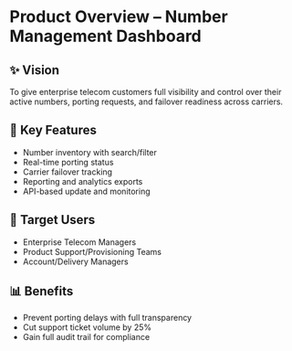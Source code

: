 # Product Overview – Number Management Dashboard

## ✨ Vision
To give enterprise telecom customers full visibility and control over their active numbers, porting requests, and failover readiness across carriers.

## 🎯 Key Features
- Number inventory with search/filter
- Real-time porting status
- Carrier failover tracking
- Reporting and analytics exports
- API-based update and monitoring

## 🧩 Target Users
- Enterprise Telecom Managers
- Product Support/Provisioning Teams
- Account/Delivery Managers

## 📊 Benefits
- Prevent porting delays with full transparency
- Cut support ticket volume by 25%
- Gain full audit trail for compliance